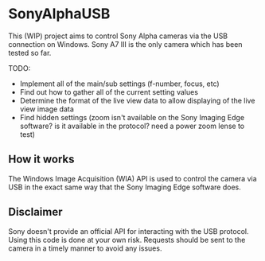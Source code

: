 # SonyAlphaUSB

This (WIP) project aims to control Sony Alpha cameras via the USB connection on Windows. Sony A7 III is the only camera which has been tested so far.

TODO:
- Implement all of the main/sub settings (f-number, focus, etc)
- Find out how to gather all of the current setting values
- Determine the format of the live view data to allow displaying of the live view image data
- Find hidden settings (zoom isn't available on the Sony Imaging Edge software? is it available in the protocol? need a power zoom lense to test)

## How it works

The Windows Image Acquisition (WIA) API is used to control the camera via USB in the exact same way that the Sony Imaging Edge software does.

## Disclaimer

Sony doesn't provide an official API for interacting with the USB protocol. Using this code is done at your own risk. Requests should be sent to the camera in a timely manner to avoid any issues.
